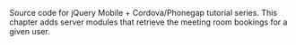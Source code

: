 Source code for jQuery Mobile + Cordova/Phonegap tutorial series. This chapter adds server modules that retrieve the meeting room bookings for a given user.
